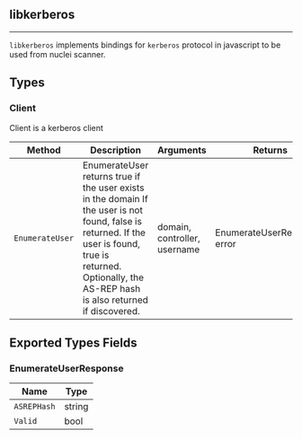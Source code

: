 ## libkerberos 
---


`libkerberos` implements bindings for `kerberos` protocol in javascript
to be used from nuclei scanner.



## Types

### Client

 Client is a kerberos client

| Method | Description | Arguments | Returns |
|--------|-------------|-----------|---------|
| `EnumerateUser` |  EnumerateUser returns true if the user exists in the domain    If the user is not found, false is returned.  If the user is found, true is returned. Optionally, the AS-REP  hash is also returned if discovered. | domain, controller, username | EnumerateUserResponse, error |




## Exported Types Fields
### EnumerateUserResponse

| Name | Type | 
|--------|-------------|
| `ASREPHash` | string |
| `Valid` | bool |
